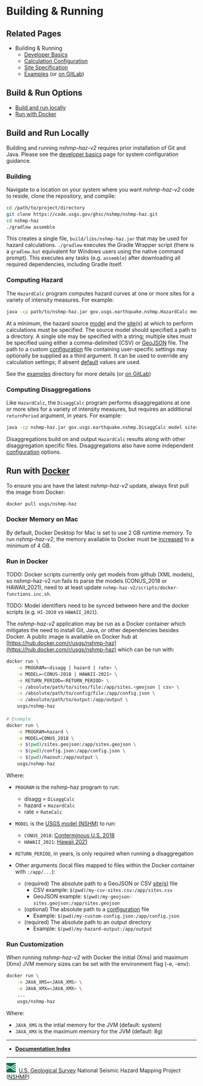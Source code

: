 # Building & Running

## Related Pages

* Building & Running
  * [Developer Basics](./Developer-Basics.md)
  * [Calculation Configuration](./Calculation-Configuration.md)
  * [Site Specification](./Site-Specification.md)
  * [Examples](../../etc/examples/README.md) (or
    [on GitLab](https://code.usgs.gov/ghsc/nshmp/nshmp-haz-v2/-/tree/master/etc/examples))

## Build & Run Options

* [Build and run locally](#build-and-run-locally)
* [Run with Docker](#run-with-docker)

## Build and Run Locally

Building and running *nshmp-haz-v2* requires prior installation of Git and Java. Please see the
[developer basics](./Developer-Basics.md) page for system configuration guidance.  

### Building

Navigate to a location on your system where you want *nshmp-haz-v2* code to reside, clone the
repository, and compile:

```bash
cd /path/to/project/directory
git clone https://code.usgs.gov/ghsc/nshmp/nshmp-haz.git
cd nshmp-haz
./gradlew assemble
```

This creates a single file, `build/libs/nshmp-haz.jar` that may be used for hazard calculations.
`./gradlew` executes the Gradle Wrapper script (there is a `gradlew.bat` equivalent for Windows
users using the native command prompt). This executes any tasks (e.g. `assemble`) after
downloading all required dependencies, including Gradle itself.

### Computing Hazard

The `HazardCalc` program computes hazard curves at one or more sites for a variety of intensity
measures. For example:

```bash
java -cp path/to/nshmp-haz.jar gov.usgs.earthquake.nshmp.HazardCalc model sites [config]
```

At a minimum, the hazard source [model](./Hazard-Model.md) and the [site](./Site-Specification.md)(s)
at which to perform calculations must be specified. The source model should specified a path to a
directory. A single site may be specified with a string; multiple sites must be specified using
either a comma-delimited (CSV) or [GeoJSON](http://geojson.org) file. The path to a custom
[configuration](./Calculation-Configuration.md) file containing user-specific settings may optionally
be supplied as a third argument. It can be used to override any calculation settings; if absent
[default](./Calculation-Configuration.md) values are used.

See the [examples](../../etc/examples/README.md) directory for more details (or
[on GitLab](https://code.usgs.gov/ghsc/nshmp/nshmp-haz-v2/-/tree/master/etc/examples))

### Computing Disaggregations

Like `HazardCalc`, the `DisaggCalc` program performs disaggregations at one or more sites for a
variety of intensity measures, but requires an additional `returnPeriod` argument, in years. For
example:

```bash
java -cp nshmp-haz.jar gov.usgs.earthquake.nshmp.DisaggCalc model sites returnPeriod [config]
```

Disaggregations build on and output `HazardCalc` results along with other disaggregation specific
files. Disaggregations also have some independent
[configuration](./Calculation-Configuration.md#config-disagg) options.

## Run with [Docker](https://docs.docker.com/install/)

To ensure you are have the latest *nshmp-haz-v2* update, always first pull the image from Docker:

```bash
docker pull usgs/nshmp-haz
```

### Docker Memory on Mac

By default, Docker Desktop for Mac is set to use 2 GB runtime memory. To run *nshmp-haz-v2*, the
memory available to Docker must be [increased](https://docs.docker.com/docker-for-mac/#advanced)
to a minimum of 4 GB.

### Run in Docker

TODO: Docker scripts currently only get models from github (XML models), so nshmp-haz-v2 run fails
to parse the models (CONUS_2018 or HAWAII_2021), need to at least update `nshmp-haz-v2/scripts/docker-functions.inc.sh`.

TODO: Model identifiers need to be synced between here and the docker scripts (e.g. `HI-2020` vs `HAWAII_2021`).

The *nshmp-haz-v2* application may be run as a Docker container which mitigates the need to install
Git, Java, or other dependencies besides Docker. A public image is available on
Docker hub at [https://hub.docker.com/r/usgs/nshmp-haz](https://hub.docker.com/r/usgs/nshmp-haz)
which can be run with:

```bash
docker run \
    -e PROGRAM=<disagg | hazard | rate> \
    -e MODEL=<CONUS-2018 | HAWAII-2021> \
    -e RETURN_PERIOD=<RETURN_PERIOD> \
    -v /absolute/path/to/sites/file:/app/sites.<geojson | csv> \
    -v /absolute/path/to/config/file:/app/config.json \
    -v /absolute/path/to/output:/app/output \
    usgs/nshmp-haz

# Example
docker run \
    -e PROGRAM=hazard \
    -e MODEL=CONUS_2018 \
    -v $(pwd)/sites.geojson:/app/sites.geojson \
    -v $(pwd)/config.json:/app/config.json \
    -v $(pwd)/hazout:/app/output \
    usgs/nshmp-haz
```

Where:

* `PROGRAM` is the nshmp-haz program to run:
  * disagg = `DisaggCalc`
  * hazard = `HazardCalc`
  * rate = `RateCalc`

* `MODEL` is the [USGS model (NSHM)](./USGS-Models.md) to run:
  * `CONUS_2018`: [Conterminous U.S. 2018](https://code.usgs.gov/ghsc/nshmp/nshm-conus)
  * `HAWAII_2021`: [Hawaii 2021](https://code.usgs.gov/ghsc/nshmp/nshm-hawaii)

* `RETURN_PERIOD`, in years, is only required when running a disaggregation

* Other arguments (local files mapped to files within the Docker container with `:/app/...`):
  * (required) The absolute path to a GeoJSON or CSV [site(s)](./Site-Specification.md) file
    * CSV example: `$(pwd)/my-csv-sites.csv:/app/sites.csv`
    * GeoJSON example: `$(pwd)/my-geojson-sites.geojson:/app/sites.geojson`
  * (optional) The absolute path to a [configuration](./Calculation-Configuration.md) file
    * Example: `$(pwd)/my-custom-config.json:/app/config.json`
  * (required) The absolute path to an output directory
    * Example: `$(pwd)/my-hazard-output:/app/output`

### Run Customization

When running *nshmp-haz-v2* with Docker the initial (Xms) and maximum (Xmx) JVM memory sizes can
be set with the environment flag (-e, -env):

```bash
docker run \
    -e JAVA_XMS=<JAVA_XMS> \
    -e JAVA_XMX=<JAVA_XMX> \
    ...
    usgs/nshmp-haz
```

Where:

* `JAVA_XMS` is the intial memory for the JVM (default: system)
* `JAVA_XMX` is the maximum memory for the JVM (default: 8g)

---

* [**Documentation Index**](../README.md)

---
![USGS logo](./images/usgs-icon.png) &nbsp;[U.S. Geological Survey](https://www.usgs.gov)
National Seismic Hazard Mapping Project ([NSHMP](https://earthquake.usgs.gov/hazards/))
